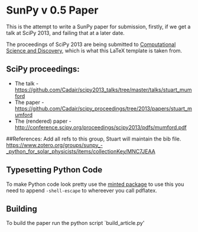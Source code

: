 SunPy v 0.5 Paper
=================

This is the attempt to write a SunPy paper for submission, firstly, if we get a
talk at SciPy 2013, and failing that at a later date.

The proceedings of SciPy 2013 are being submitted to [Computational Science and
Discovery](http://iopscience.iop.org/1749-4699), which is what this LaTeX template is taken from.

## SciPy proceedings:
* The talk - https://github.com/Cadair/scipy2013_talks/tree/master/talks/stuart_mumford
* The paper - https://github.com/Cadair/scipy_proceedings/tree/2013/papers/stuart_mumford
* The (rendered) paper - http://conference.scipy.org/proceedings/scipy2013/pdfs/mumford.pdf

##References:
Add all refs to this group, Stuart will maintain the bib file.
https://www.zotero.org/groups/sunpy_-_python_for_solar_physicists/items/collectionKey/MNC7JEAA

## Typesetting Python Code
To make Python code look pretty use the [minted package](http://code.google.com/p/minted/) to 
use this you need to append `-shell-escape` to whereever you call pdflatex.

## Building
To build the paper run the python script `build_article.py'